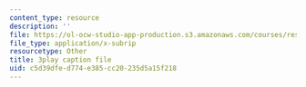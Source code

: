 ```yaml
---
content_type: resource
description: ''
file: https://ol-ocw-studio-app-production.s3.amazonaws.com/courses/res-9-003-brains-minds-and-machines-summer-course-summer-2015/c5d39dfed774e385cc20235d5a15f218_3Mvzp5xvEXA.srt
file_type: application/x-subrip
resourcetype: Other
title: 3play caption file
uid: c5d39dfe-d774-e385-cc20-235d5a15f218
---
```

